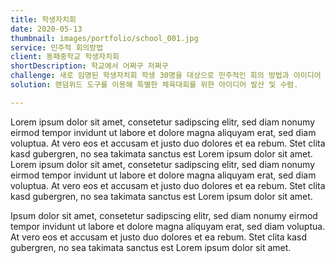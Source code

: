 ```yaml
---
title: 학생자치회
date: 2020-05-13
thumbnail: images/portfolio/school_001.jpg
service: 민주적 회의방법
client: 동패중학교 학생자치회
shortDescription: 학교에서 어쩌구 저쩌구
challenge: 새로 임명된 학생자치회 학생 30명을 대상으로 민주적인 회의 방법과 아이디어 도출 방법 배우기
solution: 랜덤위드 도구를 이용해 특별한 체육대회를 위한 아이디어 발산 및 수렴.

---
```

Lorem ipsum dolor sit amet, consetetur sadipscing elitr, sed diam nonumy eirmod tempor invidunt ut labore et dolore magna aliquyam erat, sed diam voluptua. At vero eos et accusam et justo duo dolores et ea rebum. Stet clita kasd gubergren, no sea takimata sanctus est Lorem ipsum dolor sit amet. Lorem ipsum dolor sit amet, consetetur sadipscing elitr, sed diam nonumy eirmod tempor invidunt ut labore et dolore magna aliquyam erat, sed diam voluptua. At vero eos et accusam et justo duo dolores et ea rebum. Stet clita kasd gubergren, no sea takimata sanctus est Lorem ipsum dolor sit amet.

Ipsum dolor sit amet, consetetur sadipscing elitr, sed diam nonumy eirmod tempor invidunt ut labore et dolore magna aliquyam erat, sed diam voluptua. At vero eos et accusam et justo duo dolores et ea rebum. Stet clita kasd gubergren, no sea takimata sanctus est Lorem ipsum dolor sit amet.